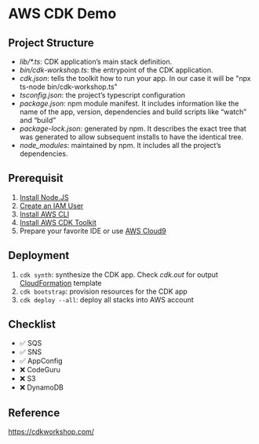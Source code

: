 # AWS CDK Demo

## Project Structure

- *lib/\*.ts*: CDK application’s main stack definition.
- *bin/cdk-workshop.ts*: the entrypoint of the CDK application.
- *cdk.json*: tells the toolkit how to run your app. In our case it will be "npx ts-node bin/cdk-workshop.ts"
- *tsconfig.json*: the project’s typescript configuration
- *package.json*: npm module manifest. It includes information like the name of the app, version, dependencies and build scripts like “watch” and “build”
- *package-lock.json*: generated by npm. It describes the exact tree that was generated to allow subsequent installs to have the identical tree.
- *node_modules*: maintained by npm. It includes all the project’s dependencies.

## Prerequisit

1. [Install Node.JS](https://nodejs.org/en/)
2. [Create an IAM User](https://docs.aws.amazon.com/IAM/latest/UserGuide/id_users_create.html)
3. [Install AWS CLI](https://docs.aws.amazon.com/cli/latest/userguide/getting-started-install.html)
4. [Install AWS CDK Toolkit](https://docs.aws.amazon.com/cdk/v2/guide/cli.html)
5. Prepare your favorite IDE or use [AWS Cloud9](https://aws.amazon.com/cn/cloud9/)


## Deployment

1. `cdk synth`: synthesize the CDK app. Check *cdk.out* for output [CloudFormation](https://aws.amazon.com/cn/cloudformation/) template
2. `cdk bootstrap`: provision resources for the CDK app
3. `cdk deploy --all`: deploy all stacks into AWS account

## Checklist

- ✅ SQS
- ✅ SNS
- ✅ AppConfig
- ❌ CodeGuru
- ❌ S3
- ❌ DynamoDB

## Reference

https://cdkworkshop.com/
